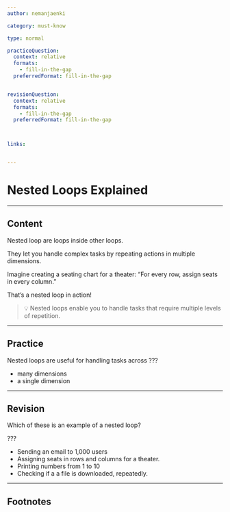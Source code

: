 ```yaml
---
author: nemanjaenki

category: must-know

type: normal

practiceQuestion:
  context: relative
  formats:
    - fill-in-the-gap
  preferredFormat: fill-in-the-gap


revisionQuestion:
  context: relative
  formats:
    - fill-in-the-gap
  preferredFormat: fill-in-the-gap



links:


---
```


# Nested Loops Explained

---
## Content

Nested loop are loops inside other loops. 

They let you handle complex tasks by repeating actions in multiple dimensions.

Imagine creating a seating chart for a theater: “For every row, assign seats in every column.” 

That’s a nested loop in action!

> 💡 Nested loops enable you to handle tasks that require multiple levels of repetition.


---
## Practice

Nested loops are useful for handling tasks across ???

- many dimensions
- a single dimension


---
## Revision

Which of these is an example of a nested loop?

???

- Sending an email to 1,000 users
- Assigning seats in rows and columns for a theater.
- Printing numbers from 1 to 10
- Checking if a a file is downloaded, repeatedly.

---
## Footnotes


